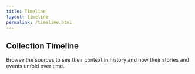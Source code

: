```yaml
---
title: Timeline
layout: timeline
permalink: /timeline.html
---
```


## Collection Timeline

Browse the sources to see their context in history and how their stories and events unfold over time.

